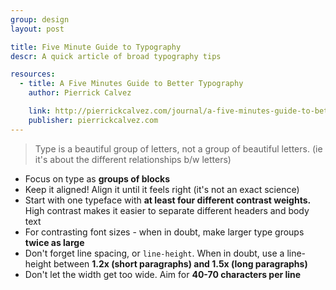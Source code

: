 ```yaml
---
group: design
layout: post

title: Five Minute Guide to Typography
descr: A quick article of broad typography tips

resources:
  - title: A Five Minutes Guide to Better Typography
    author: Pierrick Calvez

    link: http://pierrickcalvez.com/journal/a-five-minutes-guide-to-better-typography
    publisher: pierrickcalvez.com
---
```


> Type is a beautiful group of letters, not a group of beautiful letters.
> (ie it's about the different relationships b/w letters)

* Focus on type as **groups of blocks**
* Keep it aligned! Align it until it feels right (it's not an exact science)
* Start with one typeface with **at least four different contrast weights.** High contrast makes it easier to separate different headers and body text
* For contrasting font sizes - when in doubt, make larger type groups **twice as large**
* Don't forget line spacing, or `line-height`. When in doubt, use a line-height between **1.2x (short paragraphs) and 1.5x (long paragraphs)**
* Don't let the width get too wide. Aim for **40-70 characters per line**

